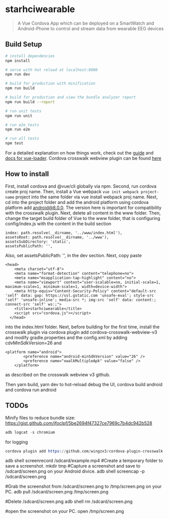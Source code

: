 # starhciwearable

> A Vue Cordova App which can be deployed on a SmartWatch and Android-Phone to control and stream data from wearable EEG devices

## Build Setup

``` bash
# install dependencies
npm install

# serve with hot reload at localhost:8080
npm run dev

# build for production with minification
npm run build

# build for production and view the bundle analyzer report
npm run build --report

# run unit tests
npm run unit

# run e2e tests
npm run e2e

# run all tests
npm test
```

For a detailed explanation on how things work, check out the [guide](http://vuejs-templates.github.io/webpack/) and [docs for vue-loader](http://vuejs.github.io/vue-loader). Cordova crosswalk webview plugin can be found [here](https://github.com/ardabeyazoglu/cordova-plugin-crosswalk-webview-v3)  

## How to install
First, install cordova and @vue/cli globally via npm. Second, run cordova create proj name. Then, install a Vue webpack `vue init webpack project-name`
project into the same folder via vue install webpack proj name. Next, cd into the project folder and add the android 
platform using cordova platform add android@8.0.0. The version here is important for compatibility with the crosswalk plugin. 
Next, delete all content in the www folder. Then, change the target build folder of Vue to the www folder, that is 
configuring config/index.js with the content in the build section
```
index: path.resolve(__dirname, '../www/index.html'),
assetsRoot: path.resolve(__dirname, '../www'),
assetsSubDirectory: 'static',
assetsPublicPath: '',
```
Also, set assetsPublicPath: '', in the dev section. Next, copy paste
```
<head>
    <meta charset="utf-8">
    <meta name="format-detection" content="telephone=no">
    <meta name="msapplication-tap-highlight" content="no">
    <meta name="viewport" content="user-scalable=no, initial-scale=1, maximum-scale=1, minimum-scale=1, width=device-width">
    <meta http-equiv="Content-Security-Policy" content="default-src 'self' data: gap: https://ssl.gstatic.com 'unsafe-eval'; style-src 'self' 'unsafe-inline'; media-src *; img-src 'self' data: content:; connect-src 'self' ws:;">
    <title>starhciwearable</title>
    <script src="cordova.js"></script>
  </head>
```
into the index.html folder. Next, before building for the first time, install the crosswalk plugin via cordova plugin add cordova-crosswalk-webview-v3 and modify gradle.properties and the config.xml by adding cdvMinSdkVersion=26 and 
```
<platform name="android">
        <preference name="android-minSdkVersion" value="26" />
        <preference name="xwalkMultipleApk" value="false" />
    </platform>
```
as described on the crosswalk webview v3 github.

Then yarn build, yarn dev to hot-reload debug the UI, cordova build android and cordova run android

## TODOs
Minify files to reduce bundle size:
https://gist.github.com/jfoclpf/5be2694f47327ce7969c7b4dc942b528

```s
adb logcat -s chromium 
```
for logging

```s
cordova plugin add https://github.com/wingzx3/cordova-plugin-crosswalk-webview-v3
```
adb shell screenrecord /sdcard/example.mp4
#Create a temporary folder to save a screenshot.
mkdir tmp
#Capture a screenshot and save to /sdcard/screen.png on your Android divice.
adb shell screencap -p /sdcard/screen.png

#Grab the screenshot from /sdcard/screen.png to /tmp/screen.png on your PC.
adb pull /sdcard/screen.png /tmp/screen.png

#Delete /sdcard/screen.png
adb shell rm /sdcard/screen.png

#open the screenshot on your PC. 
open /tmp/screen.png

